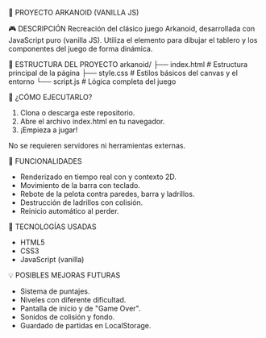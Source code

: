 🧱 PROYECTO ARKANOID (VANILLA JS)

🎮 DESCRIPCIÓN
Recreación del clásico juego Arkanoid, desarrollada con JavaScript puro (vanilla JS). Utiliza el elemento <canvas> para dibujar el tablero y los componentes del juego de forma dinámica.

📁 ESTRUCTURA DEL PROYECTO
arkanoid/
├── index.html         # Estructura principal de la página
├── style.css          # Estilos básicos del canvas y el entorno
└── script.js          # Lógica completa del juego

🚀 ¿CÓMO EJECUTARLO?
1. Clona o descarga este repositorio.
2. Abre el archivo index.html en tu navegador.
3. ¡Empieza a jugar!

No se requieren servidores ni herramientas externas.

🧠 FUNCIONALIDADES
- Renderizado en tiempo real con <canvas> y contexto 2D.
- Movimiento de la barra con teclado.
- Rebote de la pelota contra paredes, barra y ladrillos.
- Destrucción de ladrillos con colisión.
- Reinicio automático al perder.

🔧 TECNOLOGÍAS USADAS
- HTML5
- CSS3
- JavaScript (vanilla)

💡 POSIBLES MEJORAS FUTURAS
- Sistema de puntajes.
- Niveles con diferente dificultad.
- Pantalla de inicio y de "Game Over".
- Sonidos de colisión y fondo.
- Guardado de partidas en LocalStorage.